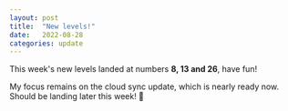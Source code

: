 ```yaml
---
layout: post
title:  "New levels!"
date:   2022-08-28
categories: update
---
```


This week's new levels landed at numbers **8, 13 and 26**, have fun!

My focus remains on the cloud sync update, which is nearly ready now.
Should be landing later this week! 🤞
